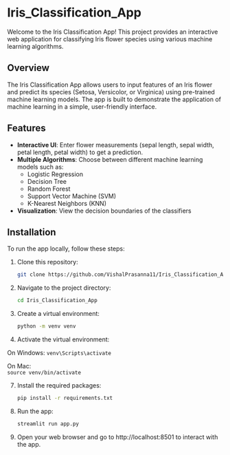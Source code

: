 # Iris_Classification_App

Welcome to the Iris Classification App! This project provides an interactive web application for classifying Iris flower species using various machine learning algorithms.

## Overview

The Iris Classification App allows users to input features of an Iris flower and predict its species (Setosa, Versicolor, or Virginica) using pre-trained machine learning models. The app is built to demonstrate the application of machine learning in a simple, user-friendly interface.

## Features

- **Interactive UI**: Enter flower measurements (sepal length, sepal width, petal length, petal width) to get a prediction.
- **Multiple Algorithms**: Choose between different machine learning models such as:
  - Logistic Regression
  - Decision Tree
  - Random Forest
  - Support Vector Machine (SVM)
  - K-Nearest Neighbors (KNN)
- **Visualization**: View the decision boundaries of the classifiers

## Installation

To run the app locally, follow these steps:

1. Clone this repository:

   ```bash
   git clone https://github.com/VishalPrasanna11/Iris_Classification_App.git
2. Navigate to the project directory:
    ```bash
    cd Iris_Classification_App
    
3. Create a virtual environment:
    ```bash
    python -m venv venv
    
5. Activate the virtual environment:
   
  On Windows:
      ```
      venv\Scripts\activate
      ```
      
  On Mac:   
      ```
      source venv/bin/activate
      ```
    
7. Install the required packages:
    ```bash
    pip install -r requirements.txt

8. Run the app:
    ```bash
    streamlit run app.py
    
9. Open your web browser and go to http://localhost:8501 to interact with the app.


